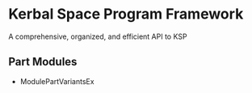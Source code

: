 # Kerbal Space Program Framework
A comprehensive, organized, and efficient API to KSP

## Part Modules
* ModulePartVariantsEx
